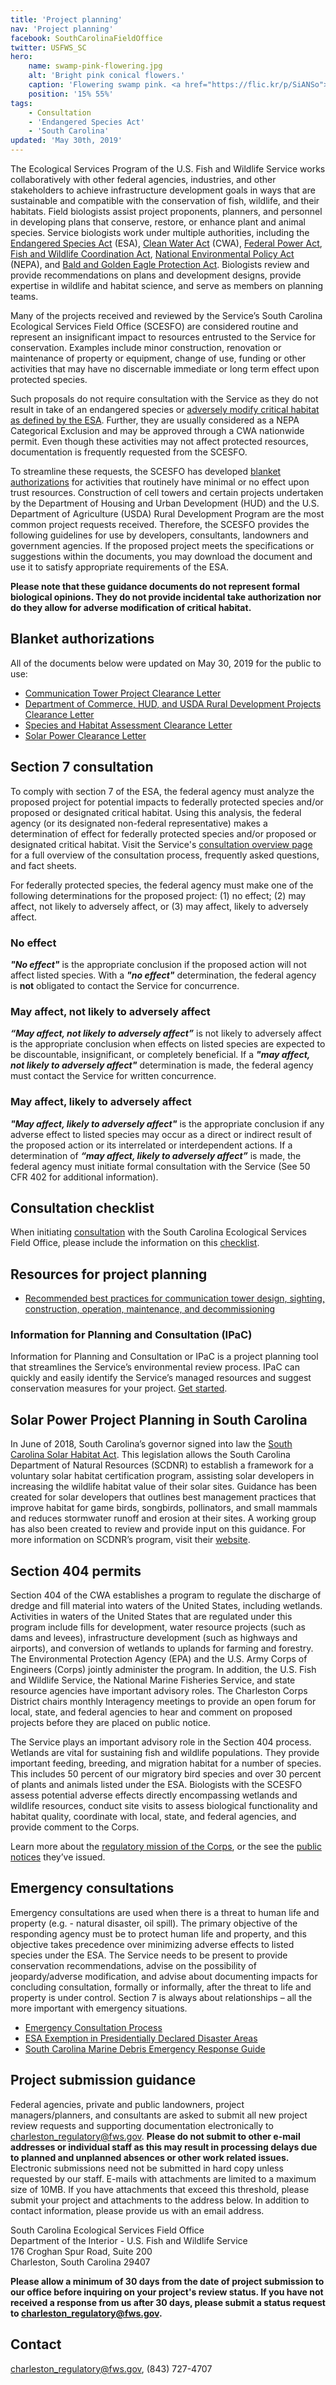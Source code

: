 ```yaml
---
title: 'Project planning'
nav: 'Project planning'
facebook: SouthCarolinaFieldOffice
twitter: USFWS_SC
hero:
    name: swamp-pink-flowering.jpg
    alt: 'Bright pink conical flowers.'
    caption: 'Flowering swamp pink. <a href="https://flic.kr/p/SiANSo">Photo</a> by <a href="https://www.flickr.com/photos/blumenbiene/">Maja Dumat</a>, <a href="https://creativecommons.org/licenses/by/2.0/">CC BY 2.0</a>.'
    position: '15% 55%'
tags:
    - Consultation
    - 'Endangered Species Act'
    - 'South Carolina'
updated: 'May 30th, 2019'
---
```


The Ecological Services Program of the U.S. Fish and Wildlife Service works collaboratively with other federal agencies, industries, and other stakeholders to achieve infrastructure development goals in ways that are sustainable and compatible with the conservation of fish, wildlife, and their habitats. Field biologists assist project proponents, planners, and personnel in developing plans that conserve, restore, or enhance plant and animal species. Service biologists work under multiple authorities, including the [Endangered Species Act](https://www.fws.gov/endangered/esa-library/pdf/ESAall.pdf) (ESA), [Clean Water Act](https://www.fws.gov/laws/lawsdigest/FWATRPO.HTML) (CWA), [Federal Power Act](https://www.fws.gov/laws/lawsdigest/FEDPOWR.HTML), [Fish and Wildlife Coordination Act](https://www.fws.gov/laws/lawsdigest/FWCOORD.HTML), [National Environmental Policy Act](https://www.fws.gov/r9esnepa/RelatedLegislativeAuthorities/nepa1969.PDF) (NEPA), and [Bald and Golden Eagle Protection Act](https://www.fws.gov/laws/lawsdigest/BALDEGL.HTML). Biologists review and provide recommendations on plans and development designs, provide expertise in wildlife and habitat science, and serve as members on planning teams.

Many of the projects received and reviewed by the Service’s South Carolina Ecological Services Field Office (SCESFO) are considered routine and represent an insignificant impact to resources entrusted to the Service for conservation. Examples include minor construction, renovation or maintenance of property or equipment, change of use, funding or other activities that may have no discernable immediate or long term effect upon protected species.

Such proposals do not require consultation with the Service as they do not result in take of an endangered species or [adversely modify critical habitat as defined by the ESA](https://www.fws.gov/endangered/improving_ESA/AM.html). Further, they are usually considered as a NEPA Categorical Exclusion and may be approved through a CWA nationwide permit. Even though these activities may not affect protected resources, documentation is frequently requested from the SCESFO.

To streamline these requests, the SCESFO has developed [blanket authorizations](#blanket-authorizations-section) for activities that routinely have minimal or no effect upon trust resources. Construction of cell towers and certain projects undertaken by the Department of Housing and Urban Development (HUD) and the U.S. Department of Agriculture (USDA) Rural Development Program are the most common project requests received. Therefore, the SCESFO provides the following guidelines for use by developers, consultants, landowners and government agencies. If the proposed project meets the specifications or suggestions within the documents, you may download the document and use it to satisfy appropriate requirements of the ESA.

**Please note that these guidance documents do not represent formal biological opinions. They do not provide incidental take authorization nor do they allow for adverse modification of critical habitat.**

## Blanket authorizations

All of the documents below were updated on May 30, 2019 for the public to use:

- [Communication Tower Project Clearance Letter](/pdf/letter/south-carolina-communication-tower-clearance.pdf)
- [Department of Commerce, HUD, and USDA Rural Development Projects Clearance Letter](/pdf/letter/south-carolina-clearance-to-proceeed-with-us-dept-of-commerce-us-dept-of-housing-and-urban-development-and-us-dept-of-agriculture-projects.pdf)
- [Species and Habitat Assessment Clearance Letter](/pdf/letter/south-carolina-clearance-for-species-and-habitat-assessments﻿.pdf)
- [Solar Power Clearance Letter](/pdf/letter/south-carolina-solar-power-clearance.pdf)

## Section 7 consultation

To comply with section 7 of the ESA, the federal agency must analyze the proposed project for potential impacts to federally protected species and/or proposed or designated critical habitat. Using this analysis, the federal agency (or its designated non-federal representative) makes a determination of effect for federally protected species and/or proposed or designated critical habitat. Visit the Service's [consultation overview page](https://www.fws.gov/endangered/what-we-do/consultations-overview.html) for a full overview of the consultation process, frequently asked questions, and fact sheets.

For federally protected species, the federal agency must make one of the following determinations for the proposed project: (1) no effect; (2) may affect, not likely to adversely affect, or (3) may affect, likely to adversely affect.

### No effect

***"No effect"*** is the appropriate conclusion if the proposed action will not affect listed species. With a ***"no effect"*** determination, the federal agency is **not** obligated to contact the Service for concurrence.

### May affect, not likely to adversely affect

***“May affect, not likely to adversely affect”*** is not likely to adversely affect is the appropriate conclusion when effects on listed species are expected to be discountable, insignificant, or completely beneficial. If a ***"may affect, not likely to adversely affect"*** determination is made, the federal agency must contact the Service for written concurrence.

### May affect, likely to adversely affect

***"May affect, likely to adversely affect"***  is the appropriate conclusion if any adverse effect to listed species may occur as a direct or indirect result of the proposed action or its interrelated or interdependent actions. If a determination of ***“may affect, likely to adversely affect”*** is made, the federal agency must initiate formal consultation with the Service (See 50 CFR 402 for additional information).

## Consultation checklist

When initiating [consultation](https://www.fws.gov/endangered/what-we-do/consultations-overview.html) with the South Carolina Ecological Services Field Office, please include the information on this [checklist](/pdf/checklist/south-carolina-esfo-section-7-checklist.pdf).

## Resources for project planning

- [Recommended best practices for communication tower design, sighting, construction, operation, maintenance, and decommissioning](https://www.fws.gov/migratorybirds/pdf/management/usfwscommtowerguidance.pdf)

### Information for Planning and Consultation (IPaC)

Information for Planning and Consultation or IPaC is a project planning tool that streamlines the Service’s environmental review process. IPaC can quickly and easily identify the Service’s managed resources and suggest conservation measures for your project. [Get started](https://ecos.fws.gov/ipac/).

## Solar Power Project Planning in South Carolina

In June of 2018, South Carolina’s governor signed into law the [South Carolina Solar Habitat Act](https://scstatehouse.gov/code/t50c004.php).  This legislation allows the South Carolina Department of Natural Resources (SCDNR) to establish a framework for a voluntary solar habitat certification program, assisting solar developers in increasing the wildlife habitat value of their solar sites.  Guidance has been created for solar developers that outlines best management practices that improve habitat for game birds, songbirds, pollinators, and small mammals and reduces stormwater runoff and erosion at their sites.  A working group has also been created to review and provide input on this guidance.  For more information on SCDNR’s program, visit their [website](http://www.dnr.sc.gov/solar/).

## Section 404 permits

Section 404 of the CWA establishes a program to regulate the discharge of dredge and fill material into waters of the United States, including wetlands. Activities in waters of the United States that are regulated under this program include fills for development, water resource projects (such as dams and levees), infrastructure development (such as highways and airports), and conversion of wetlands to uplands for farming and forestry.
The Environmental Protection Agency (EPA) and the U.S. Army Corps of Engineers (Corps) jointly administer the program. In addition, the U.S. Fish and Wildlife Service, the National Marine Fisheries Service, and state resource agencies have important advisory roles. The Charleston Corps District chairs monthly Interagency meetings to provide an open forum for local, state, and federal agencies to hear and comment on proposed projects before they are placed on public notice.

The Service plays an important advisory role in the Section 404 process. Wetlands are vital for sustaining fish and wildlife populations. They provide important feeding, breeding, and migration habitat for a number of species. This includes 50 percent of our migratory bird species and over 30 percent of plants and animals listed under the ESA. Biologists with the SCESFO assess potential adverse effects directly encompassing wetlands and wildlife resources, conduct site visits to assess biological functionality and habitat quality, coordinate with local, state, and federal agencies, and provide comment to the Corps.

Learn more about the [regulatory mission of the Corps](https://www.sac.usace.army.mil/Missions/Regulatory.aspx), or the see the [public notices](https://www.sac.usace.army.mil/Missions/Regulatory/Public-Notices/) they’ve issued.

## Emergency consultations

Emergency consultations are used when there is a threat to human life and property (e.g. - natural disaster, oil spill). The primary objective of the responding agency must be to protect human life and property, and this objective takes precedence over minimizing adverse effects to listed species under the ESA. The Service needs to be present to provide conservation recommendations, advise on the possibility of jeopardy/adverse modification, and advise about documenting impacts for concluding consultation, formally or informally, after the threat to life and property is under control. Section 7 is always about relationships – all the more important with emergency situations.

- [Emergency Consultation Process](/endangered-species-act/emergency-consultation/)
- [ESA Exemption in Presidentially Declared Disaster Areas](/pdf/guidelines/endangered-species-act-exemptions-for-disasters.pdf)
- [South Carolina Marine Debris Emergency Response Guide](https://marinedebris.noaa.gov/emergency-response-guide/south-carolina-marine-debris-emergency-response-guide)

## Project submission guidance

Federal agencies, private and public landowners, project managers/planners, and consultants are asked to submit all new project review requests and supporting documentation electronically to [charleston_regulatory@fws.gov](mailto:charleston_regulatory@fws.gov). **Please do not submit to other e-mail addresses or individual staff as this may result in processing delays due to planned and unplanned absences or other work related issues.** Electronic submissions need not be submitted in hard copy unless requested by our staff. E-mails with attachments are limited to a maximum size of 10MB.  If you have attachments that exceed this threshold, please submit your project and attachments to the address below.  In addition to contact information, please provide us with an email address.

South Carolina Ecological Services Field Office  
Department of the Interior - U.S. Fish and Wildlife Service  
176 Croghan Spur Road, Suite 200  
Charleston, South Carolina 29407  

**Please allow a minimum of 30 days from the date of project submission to our office before inquiring on your project's review status. If you have not received a response from us after 30 days, please submit a status request to [charleston_regulatory@fws.gov](mailto:charleston_regulatory@fws.gov).**

## Contact

[charleston_regulatory@fws.gov](mailto:charleston_regulatory@fws.gov), (843) 727-4707

